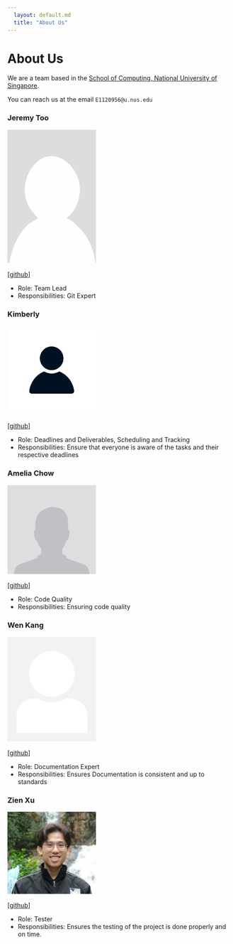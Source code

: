 ```yaml
---
  layout: default.md
  title: "About Us"
---
```


# About Us

We are a team based in the [School of Computing, National University of Singapore](http://www.comp.nus.edu.sg).

You can reach us at the email `E1120956@u.nus.edu`


### Jeremy Too

<img src="images/jtooya.png" width="200px">

[[github](https://github.com/jtooya)]

* Role: Team Lead
* Responsibilities: Git Expert

### Kimberly 

<img src="images/kimberlytmq.png" width="200px">

[[github](http://github.com/kimberlytmq)] 

* Role: Deadlines and Deliverables, Scheduling and Tracking
* Responsibilities: Ensure that everyone is aware of the tasks and their respective deadlines

### Amelia Chow

<img src="images/achl1012.png" width="200px">

[[github](http://github.com/achl1012)]

* Role: Code Quality
* Responsibilities: Ensuring code quality

### Wen Kang

<img src="images/SlothyCat.png" width="200px">

[[github](http://github.com/SlothyCat)]

* Role: Documentation Expert
* Responsibilities: Ensures Documentation is consistent and up to standards 

### Zien Xu

<img src="images/zienxu.png" width="200px">

[[github](http://github.com/zienxu)]

* Role: Tester
* Responsibilities: Ensures the testing of the project is done properly and on time.


